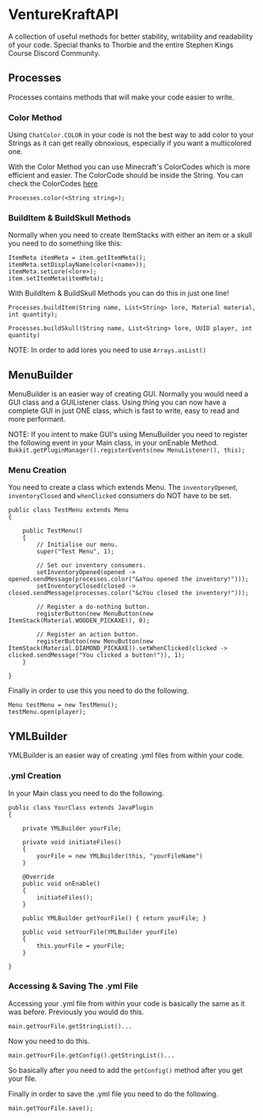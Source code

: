 # VentureKraftAPI

A collection of useful methods for better stability, writability and readability of your code.
Special thanks to Thorbie and the entire Stephen Kings Course Discord Community.

## Processes

Processes contains methods that will make your code easier to write.

### Color Method

Using `ChatColor.COLOR` in your code is not the best way to add color to your Strings as it can get really obnoxious, 
especially if you want a multicolored one.

With the Color Method you can use Minecraft's ColorCodes which is more efficient and easier. The ColorCode should be inside the String. You can check the ColorCodes [here](https://minecraft.gamepedia.com/Formatting_codes)

`Processes.color(<String string>);`

### BuildItem & BuildSkull Methods

Normally when you need to create ItemStacks with either an item or a skull you need to do something like this:

```ItemStack item = new ItemStack(<material>, <quantity>);
ItemMeta itemMeta = item.getItemMeta();
itemMeta.setDisplayName(color(<name>));
itemMeta.setLore(<lore>);
item.setItemMeta(itemMeta); 
```     
        
With BuildItem & BuildSkull Methods you can do this in just one line!

```Processes.buildItem(String name, List<String> lore, Material material, int quantity);```

```Processes.buildSkull(String name, List<String> lore, UUID player, int quantity)```

NOTE: In order to add lores you need to use ```Arrays.asList()```

## MenuBuilder

MenuBuilder is an easier way of creating GUI. Normally you would need a GUI class and a GUIListener class. Using thing you can now have a complete GUI in just ONE class, which is fast to write, easy to read and more performant.

NOTE: If you intent to make GUI's using MenuBuilder you need to register the following event in your Main class, in your onEnable Method.
`Bukkit.getPluginManager().registerEvents(new MenuListener(), this);`

### Menu Creation

You need to create a class which extends Menu.
The `inventoryOpened`, `inventoryClosed` and `whenClicked` consumers do NOT have to be set.

```
public class TestMenu extends Menu 
{

    public TestMenu() 
    {
        // Initialise our menu.
        super("Test Menu", 1);

        // Set our inventory consumers.
        setInventoryOpened(opened -> opened.sendMessage(processes.color("&aYou opened the inventory!")));
        setInventoryClosed(closed -> closed.sendMessage(processes.color("&cYou closed the inventory!")));

        // Register a do-nothing button.
        registerButton(new MenuButton(new ItemStack(Material.WOODEN_PICKAXE)), 0);

        // Register an action button.
        registerButton(new MenuButton(new ItemStack(Material.DIAMOND_PICKAXE)).setWhenClicked(clicked -> clicked.sendMessage("You clicked a button!")), 1);
    }
    
}
```

Finally in order to use this you need to do the following.
```
Menu testMenu = new TestMenu();
testMenu.open(player);
```

## YMLBuilder

YMLBuilder is an easier way of creating .yml files from within your code.

### .yml Creation

In your Main class you need to do the following.

```
public class YourClass extends JavaPlugin
{

    private YMLBuilder yourFile;          

    private void initiateFiles()
    {
        yourFile = new YMLBuilder(this, "yourFileName")    
    }

    @Override
    public void onEnable()
    {
        initiateFiles();    
    }

    public YMLBuilder getYourFile() { return yourFile; }

    public void setYourFile(YMLBuilder yourFile)
    {
        this.yourFile = yourFile;    
    }
    
}    
```

### Accessing & Saving The .yml File

Accessing your .yml file from within your code is basically the same as it was before.
Previously you would do this.

```main.getYourFile.getStringList()...```

Now you need to do this.

```main.getYourFile.getConfig().getStringList()...```

So basically after you need to add the `getConfig()` method after you get your file.

Finally in order to save the .yml file you need to do the following.

```main.getYourFile.save();```
